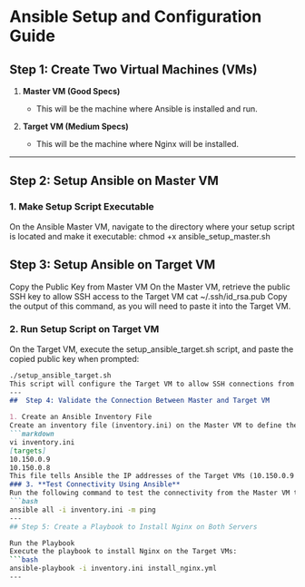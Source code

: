 # Ansible Setup and Configuration Guide

## Step 1: Create Two Virtual Machines (VMs)

1. **Master VM (Good Specs)**
   - This will be the machine where Ansible is installed and run.
   
2. **Target VM (Medium Specs)**
   - This will be the machine where Nginx will be installed.
---
## Step 2: Setup Ansible on Master VM

### 1. **Make Setup Script Executable**

On the Ansible Master VM, navigate to the directory where your setup script is located and make it executable:
chmod +x ansible_setup_master.sh

##  Step 3: Setup Ansible on Target VM

Copy the Public Key from Master VM
On the Master VM, retrieve the public SSH key to allow SSH access to the Target VM
cat ~/.ssh/id_rsa.pub
Copy the output of this command, as you will need to paste it into the Target VM.

### 2. **Run Setup Script on Target VM**
On the Target VM, execute the setup_ansible_target.sh script, and paste the copied public key when prompted:
```markdown
./setup_ansible_target.sh
This script will configure the Target VM to allow SSH connections from the Master VM and install the necessary packages for Ansible management.
---
##  Step 4: Validate the Connection Between Master and Target VM

1. Create an Ansible Inventory File
Create an inventory file (inventory.ini) on the Master VM to define the Target VMs. You can store this file in /etc/ansible/hosts or in a custom location (e.g., inventory.ini).
```markdown
vi inventory.ini
[targets]
10.150.0.9
10.150.0.8
This file tells Ansible the IP addresses of the Target VMs (10.150.0.9 and 10.150.0.8).
### 3. **Test Connectivity Using Ansible**
Run the following command to test the connectivity from the Master VM to the Target VMs:
```bash
ansible all -i inventory.ini -m ping
---
## Step 5: Create a Playbook to Install Nginx on Both Servers

Run the Playbook
Execute the playbook to install Nginx on the Target VMs:
```bash
ansible-playbook -i inventory.ini install_nginx.yml
---
